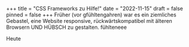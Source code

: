 +++
title = "CSS Frameworks zu Hilfe!"
date = "2022-11-15"
draft = false
pinned = false
+++
Früher (vor gfühltengahren) war es ein ziemliches Gebastel, eine Website responsive, rückwärtskompatibel mit älteren Browsern UND HÜBSCH zu gestalten. fühlteneee

H﻿eute